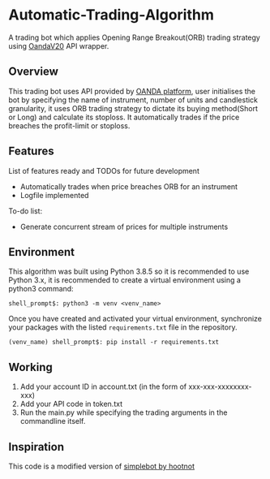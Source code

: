 # Automatic-Trading-Algorithm
A trading bot which applies Opening Range Breakout(ORB) trading strategy using [OandaV20](https://pypi.org/project/oandapyV20) API wrapper.

## Overview
This trading bot uses API provided by [OANDA platform](https://trade.oanda.com), user initialises the bot by specifying the name of instrument, number of units and candlestick granularity, it uses ORB trading strategy to dictate its buying method(Short or Long) and calculate its stoploss. It automatically trades if the price breaches the profit-limit or stoploss.

## Features
List of features ready and TODOs for future development
* Automatically trades when price breaches ORB for an instrument
* Logfile implemented

To-do list:
* Generate concurrent stream of prices for multiple instruments

## Environment

This algorithm was built using Python 3.8.5 so it is recommended to use Python 3.x, it is recommended to create a virtual environment using a python3 command:

```
shell_prompt$: python3 -m venv <venv_name>
```

Once you have created and activated your virtual environment, synchronize your packages with the listed `requirements.txt` file in the repository.


```
(venv_name) shell_prompt$: pip install -r requirements.txt
```
## Working
1. Add your account ID in account.txt (in the form of xxx-xxx-xxxxxxxx-xxx)
2. Add your API code in token.txt
3. Run the main.py while specifying the trading arguments in the commandline itself. 

## Inspiration
This code is a modified version of [simplebot by hootnot](https://github.com/hootnot/oandapyV20-examples/blob/master/src/simplebot.py) 
